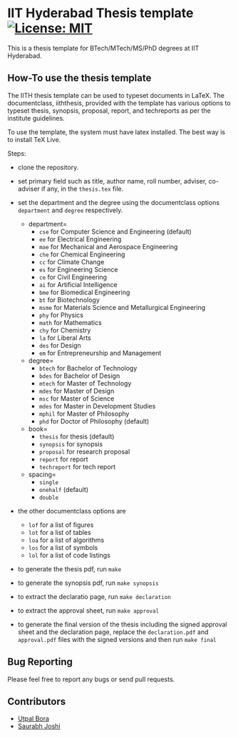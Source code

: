 # IIT Hyderabad Thesis template [![License: MIT](https://img.shields.io/badge/License-MIT-yellow.svg)](https://opensource.org/licenses/MIT)

This is a thesis template for BTech/MTech/MS/PhD degrees at IIT Hyderabad.

## How-To use the thesis template
The IITH thesis template can be used to typeset documents in LaTeX. The documentclass, iiththesis, provided with the template has various options to typeset thesis, synopsis, proposal, report, and techreports as per the institute guidelines.

To use the template, the system must have latex installed. The best way is to install TeX Live.

Steps:
- clone the repository.
- set primary field such as title, author name, roll number, adviser, co-adviser if any, in the `thesis.tex` file.
- set the department and the degree using the documentclass options `department` and `degree` respectively.
  - department= 
    - `cse` for Computer Science and Engineering (default)
    - `ee` for Electrical Engineering
    - `mae` for Mechanical and Aerospace Engineering
    - `che` for Chemical Engineering
    - `cc` for Climate Change
    - `es` for Engineering Science
    - `ce` for Civil Engineering
    - `ai` for Artificial Intelligence
    - `bme` for Biomedical Engineering
    - `bt` for Biotechnology
    - `msme` for Materials Science and Metallurgical Engineering
    - `phy` for Physics
    - `math` for Mathematics
    - `chy` for Chemistry
    - `la` for Liberal Arts
    - `des` for Design
    - `em` for Entrepreneurship and Management
  - degree=
    - `btech` for Bachelor of Technology
    - `bdes` for Bachelor of Design
    - `mtech` for Master of Technology
    - `mdes` for Master of Design
    - `msc` for Master of Science
    - `mdes` for Master in Development Studies
    - `mphil` for Master of Philosophy
    - `phd` for Doctor of Philosophy (default)
  - book=
    - `thesis` for thesis (default)
    - `synopsis` for synopsis
    - `proposal` for research proposal
    - `report` for report
    - `techreport` for tech report
  - spacing=
    - `single`
    - `onehalf` (default)
    - `double`
- the other documentclass options are
  - `lof` for a list of figures 
  - `lot` for a list of tables 
  - `loa` for a list of algorithms 
  - `los` for a list of symbols 
  - `lol` for a list of code listings

- to generate the thesis pdf, run `make`
- to generate the synopsis pdf, run `make synopsis`
- to extract the declaratio page, run `make declaration`
- to extract the approval sheet, run `make approval`
- to generate the final version of the thesis including the signed approval sheet and the declaration page, replace the `declaration.pdf` and `approval.pdf` files with the signed versions and then run `make final`

## Bug Reporting
Please feel free to report any bugs or send pull requests.

## Contributors

* [Utpal Bora](https://utpalbora.com)
* [Saurabh Joshi](https://sbjoshi.github.io)
